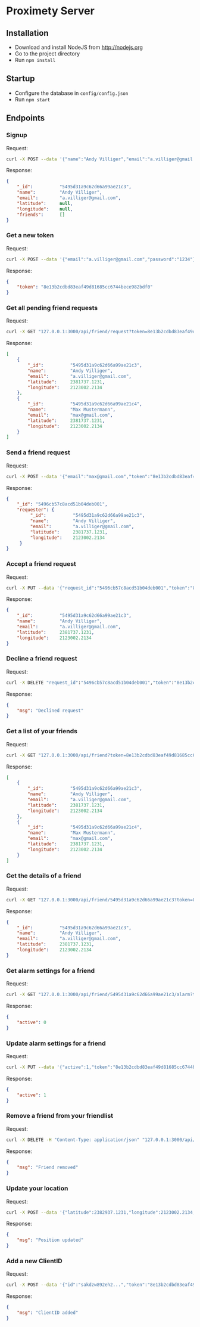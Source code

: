 # Proximety Server

## Installation
- Download and install NodeJS from http://nodejs.org
- Go to the project directory
- Run ```npm install```

## Startup
- Configure the database in ```config/config.json```
- Run ```npm start```

## Endpoints

### Signup
Request:
```bash
curl -X POST --data '{"name":"Andy Villiger","email":"a.villiger@gmail.com","password":"1234","password_confirm":"1234"}' -H "Content-Type: application/json" "127.0.0.1:3000/api/signup"
```

Response:
```json
{
    "_id":          "5495d31a9c62d66a99ae21c3",
    "name":         "Andy Villiger",
    "email":        "a.villiger@gmail.com",
    "latitude":     null,
    "longitude":    null,
    "friends":      []
}
```

### Get a new token
Request:
```bash
curl -X POST --data '{"email":"a.villiger@gmail.com","password":"1234"}' -H "Content-Type: application/json" "127.0.0.1:3000/api/token"
```

Response:
```json
{
    "token": "8e13b2cdbd83eaf49d81685cc6744bece982bdf0"
}
```

### Get all pending friend requests
Request:
```bash
curl -X GET "127.0.0.1:3000/api/friend/request?token=8e13b2cdbd83eaf49d81685cc6744bece982bdf0"
```

Response:
```json
[
    {
        "_id":          "5495d31a9c62d66a99ae21c3",
        "name":         "Andy Villiger",
        "email":        "a.villiger@gmail.com",
        "latitude":     2381737.1231,
        "longitude":    2123002.2134
    },
    {
        "_id":          "5495d31a9c62d66a99ae21c4",
        "name":         "Max Mustermann",
        "email":        "max@gmail.com",
        "latitude":     2381737.1231,
        "longitude":    2123002.2134
    }
]
```

### Send a friend request
Request:
```bash
curl -X POST --data '{"email":"max@gmail.com","token":"8e13b2cdbd83eaf49d81685cc6744bece982bdf0"}' -H "Content-Type: application/json" "127.0.0.1:3000/api/friend/request"
```

Response:
```json
{
    "_id": "5496cb57c8acd51b04deb001",
    "requester": {
         "_id":          "5495d31a9c62d66a99ae21c3",
         "name":         "Andy Villiger",
         "email":        "a.villiger@gmail.com",
         "latitude":     2381737.1231,
         "longitude":    2123002.2134
     }
}
```

### Accept a friend request
Request:
```bash
curl -X PUT --data '{"request_id":"5496cb57c8acd51b04deb001","token":"8e13b2cdbd83eaf49d81685cc6744bece982bdf0"}' -H "Content-Type: application/json" "127.0.0.1:3000/api/friend/request"
```

Response:
```json
{
    "_id":          "5495d31a9c62d66a99ae21c3",
    "name":         "Andy Villiger",
    "email":        "a.villiger@gmail.com",
    "latitude":     2381737.1231,
    "longitude":    2123002.2134
}
```

### Decline a friend request
Request:
```bash
curl -X DELETE "request_id":"5496cb57c8acd51b04deb001","token":"8e13b2cdbd83eaf49d81685cc6744bece982bdf0"-H "Content-Type: application/json" "127.0.0.1:3000/api/friend/request?request_id=5496cb57c8acd51b04deb001&token=8e13b2cdbd83eaf49d81685cc6744bece982bdf0"
```

Response:
```json
{
    "msg": "Declined request"
}
```

### Get a list of your friends
Request:
```bash
curl -X GET "127.0.0.1:3000/api/friend?token=8e13b2cdbd83eaf49d81685cc6744bece982bdf0"
```

Response:
```json
[
    {
        "_id":          "5495d31a9c62d66a99ae21c3",
        "name":         "Andy Villiger",
        "email":        "a.villiger@gmail.com",
        "latitude":     2381737.1231,
        "longitude":    2123002.2134
    },
    {
        "_id":          "5495d31a9c62d66a99ae21c4",
        "name":         "Max Mustermann",
        "email":        "max@gmail.com",
        "latitude":     2381737.1231,
        "longitude":    2123002.2134
    }
]
```

### Get the details of a friend
Request:
```bash
curl -X GET "127.0.0.1:3000/api/friend/5495d31a9c62d66a99ae21c3?token=8e13b2cdbd83eaf49d81685cc6744bece982bdf0"
```

Response:
```json
{
    "_id":          "5495d31a9c62d66a99ae21c3",
    "name":         "Andy Villiger",
    "email":        "a.villiger@gmail.com",
    "latitude":     2381737.1231,
    "longitude":    2123002.2134
}
```
### Get alarm settings for a friend
Request:
```bash
curl -X GET "127.0.0.1:3000/api/friend/5495d31a9c62d66a99ae21c3/alarm?token=8e13b2cdbd83eaf49d81685cc6744bece982bdf0"
```

Response:
```json
{
    "active": 0
}
```

### Update alarm settings for a friend
Request:
```bash
curl -X PUT --data '{"active":1,"token":"8e13b2cdbd83eaf49d81685cc6744bece982bdf0"}' -H "Content-Type: application/json" "127.0.0.1:3000/api/friend/5495d31a9c62d66a99ae21c3/alarm"
```

Response:
```json
{
    "active": 1
}
```

### Remove a friend from your friendlist
Request:
```bash
curl -X DELETE -H "Content-Type: application/json" "127.0.0.1:3000/api/friend?friend_id=5495d31a9c62d66a99ae21c3&token=8e13b2cdbd83eaf49d81685cc6744bece982bdf0"
```

Response:
```json
{
    "msg": "Friend removed"
}
```

### Update your location
Request:
```bash
curl -X POST --data '{"latitude":2382937.1231,"longitude":2123002.2134,"token":"8e13b2cdbd83eaf49d81685cc6744bece982bdf0"}' -H "Content-Type: application/json" "127.0.0.1:3000/api/location"
```

Response:
```json
{
    "msg": "Position updated"
}
```

### Add a new ClientID
Request:
```bash
curl -X POST --data '{"id":"sakdzw892eh2...","token":"8e13b2cdbd83eaf49d81685cc6744bece982bdf0"}' -H "Content-Type: application/json" "127.0.0.1:3000/api/user/client-id"
```

Response:
```json
{
    "msg": "ClientID added"
}
```

